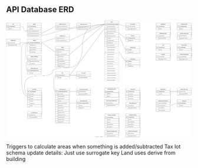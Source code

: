 ## API Database ERD
![database_erd](db.drawio.svg)

Triggers to calculate areas when something is added/subtracted
Tax lot schema update details:
    Just use surrogate key
    Land uses derive from building 
